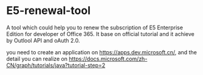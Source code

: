 # E5-renewal-tool
A tool which could help you to renew the subscription of E5 Enterprise Edition for developer of Office 365. It base on official tutorial and it achieve by Outlool API and oAuth 2.0.

you need to create an application on https://apps.dev.microsoft.cn/, and the detail you can realize on https://docs.microsoft.com/zh-CN/graph/tutorials/java?tutorial-step=2
